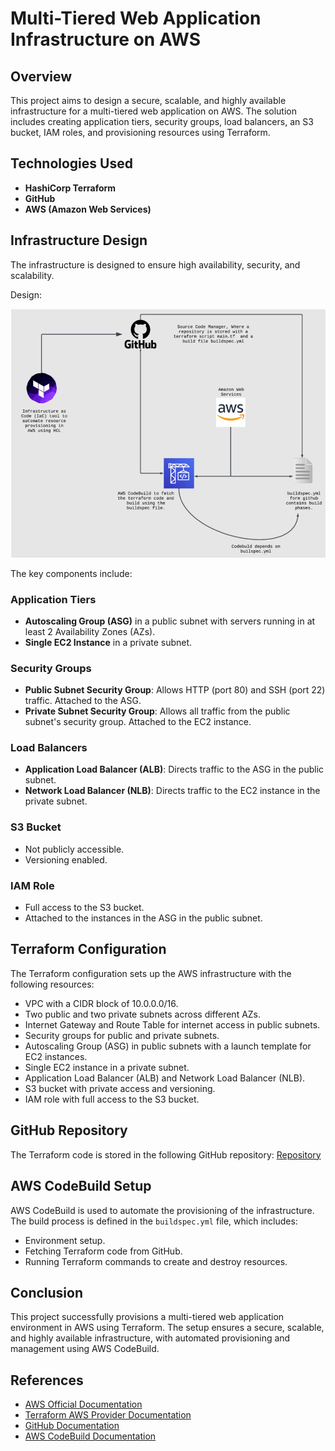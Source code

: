 # Multi-Tiered Web Application Infrastructure on AWS

## Overview
This project aims to design a secure, scalable, and highly available infrastructure for a multi-tiered web application on AWS. The solution includes creating application tiers, security groups, load balancers, an S3 bucket, IAM roles, and provisioning resources using Terraform.

## Technologies Used
- **HashiCorp Terraform**
- **GitHub**
- **AWS (Amazon Web Services)**

## Infrastructure Design
The infrastructure is designed to ensure high availability, security, and scalability. 

Design:


![design](https://github.com/Aarifmedharsha/Devops1/blob/main/Picture1.png)

The key components include:

### Application Tiers
- **Autoscaling Group (ASG)** in a public subnet with servers running in at least 2 Availability Zones (AZs).
- **Single EC2 Instance** in a private subnet.

### Security Groups
- **Public Subnet Security Group**: Allows HTTP (port 80) and SSH (port 22) traffic. Attached to the ASG.
- **Private Subnet Security Group**: Allows all traffic from the public subnet's security group. Attached to the EC2 instance.

### Load Balancers
- **Application Load Balancer (ALB)**: Directs traffic to the ASG in the public subnet.
- **Network Load Balancer (NLB)**: Directs traffic to the EC2 instance in the private subnet.

### S3 Bucket
- Not publicly accessible.
- Versioning enabled.

### IAM Role
- Full access to the S3 bucket.
- Attached to the instances in the ASG in the public subnet.

## Terraform Configuration
The Terraform configuration sets up the AWS infrastructure with the following resources:
- VPC with a CIDR block of 10.0.0.0/16.
- Two public and two private subnets across different AZs.
- Internet Gateway and Route Table for internet access in public subnets.
- Security groups for public and private subnets.
- Autoscaling Group (ASG) in public subnets with a launch template for EC2 instances.
- Single EC2 instance in a private subnet.
- Application Load Balancer (ALB) and Network Load Balancer (NLB).
- S3 bucket with private access and versioning.
- IAM role with full access to the S3 bucket.

## GitHub Repository
The Terraform code is stored in the following GitHub repository:
[Repository](https://github.com/Aarifmedharsha/Devops1/)

## AWS CodeBuild Setup
AWS CodeBuild is used to automate the provisioning of the infrastructure. The build process is defined in the `buildspec.yml` file, which includes:
- Environment setup.
- Fetching Terraform code from GitHub.
- Running Terraform commands to create and destroy resources.

## Conclusion
This project successfully provisions a multi-tiered web application environment in AWS using Terraform. The setup ensures a secure, scalable, and highly available infrastructure, with automated provisioning and management using AWS CodeBuild.

## References
- [AWS Official Documentation](https://docs.aws.amazon.com/)
- [Terraform AWS Provider Documentation](https://registry.terraform.io/providers/hashicorp/aws/latest/docs)
- [GitHub Documentation](https://docs.github.com/en)
- [AWS CodeBuild Documentation](https://docs.aws.amazon.com/codebuild/)
